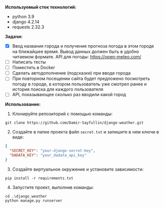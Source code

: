 **Используемый стек технологий:**
* python 3.9
* django 4.2.14
* requests 2.32.3

**Задачи:**
* [X] Ввод названия города и получение прогноза погода в этом городе на ближайшее время. 
Вывод данных должен быть в удобно читаемом формате.
API для погоды: https://open-meteo.com/
* [ ] Написать тесты
* [ ] Поместить в Docker
* [ ] Сделать автодополнение (подсказки) при вводе города
* [ ] При повторном посещении сайта будет предложено посмотреть погоду в городе, 
в котором пользователь уже смотрел ранее и история поиска для каждого пользователя
* [ ] API, показывающее сколько раз вводили какой город

**Использование:**
1. Клонируйте репозиторий с помощью команды:
```commandline
git clone https://github.com/Damir-Sayfullin/django-weather.git
```
2. Создайте в папке проекта файл `secret.txt` и запишите в нем ключи в виде:
```json
{
  "SECRET_KEY": "your-django-secret-key",
  "DADATA_KEY": "your_dadata_api_key"
}
```
3. Создайте виртуальное окружение и установите зависимости:
```commandline
pip install -r requirements.txt
```
4. Запустите проект, выполнив команды:
```commandline
cd .\django_weather
python manage.py runserver
```